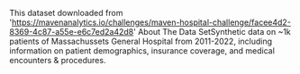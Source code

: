 This dataset downloaded from 'https://mavenanalytics.io/challenges/maven-hospital-challenge/facee4d2-8369-4c87-a55e-e6c7ed2a42d8' 
About The Data SetSynthetic data on ~1k patients of Massachussets General Hospital from 2011-2022, including information on patient demographics, insurance coverage, and medical encounters & procedures.

